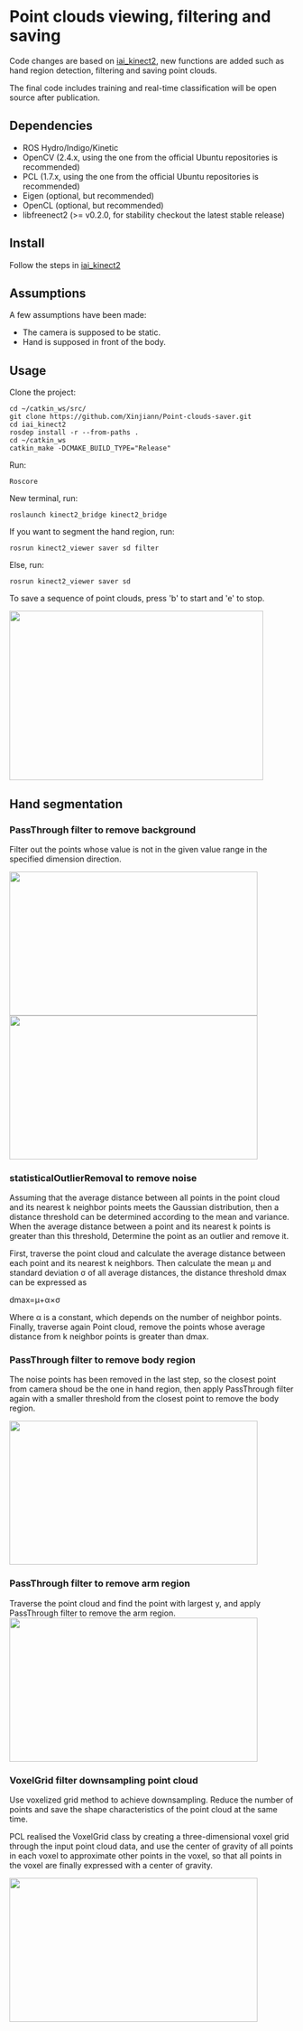 # Point clouds viewing, filtering and saving

Code changes are based on [iai_kinect2](https://github.com/code-iai/iai_kinect2), new functions are added such as hand region detection, filtering and saving point clouds.

The final code includes training and real-time classification will be open source after publication.
## Dependencies
* ROS Hydro/Indigo/Kinetic
* OpenCV (2.4.x, using the one from the official Ubuntu repositories is recommended)
* PCL (1.7.x, using the one from the official Ubuntu repositories is recommended)
* Eigen (optional, but recommended)
* OpenCL (optional, but recommended)
* libfreenect2 (>= v0.2.0, for stability checkout the latest stable release)
## Install
Follow the steps in [iai_kinect2](https://github.com/code-iai/iai_kinect2)

## Assumptions

A few assumptions have been made:

* The camera is supposed to be static.
* Hand is supposed in front of the body.

## Usage

Clone the project:
```git
cd ~/catkin_ws/src/
git clone https://github.com/Xinjiann/Point-clouds-saver.git
cd iai_kinect2
rosdep install -r --from-paths .
cd ~/catkin_ws
catkin_make -DCMAKE_BUILD_TYPE="Release"
```
Run:
```git
Roscore
```
New terminal, run:
```git
roslaunch kinect2_bridge kinect2_bridge
```
If you want to segment the hand region, run:
```git
rosrun kinect2_viewer saver sd filter
```
Else, run:
```git
rosrun kinect2_viewer saver sd
```
To save a sequence of point clouds, press 'b' to start and 'e' to stop.

<img src="https://github.com/Xinjiann/Point-clouds-saver/blob/main/img/screenshot_terminal.png" width = "450" height = "300" />


## Hand segmentation

### PassThrough filter to remove background
Filter out the points whose value is not in the given value range in the specified dimension direction.

<img src="https://github.com/Xinjiann/Point-clouds-saver/blob/main/img/first_.png" width = "440" height = "255" align=center/>
<img src="https://github.com/Xinjiann/Point-clouds-saver/blob/main/img/second_.png" width = "440" height = "255" align=center/>


### statisticalOutlierRemoval to remove noise

Assuming that the average distance between all points in the point cloud and its nearest k neighbor points meets the Gaussian distribution, then a distance threshold can be determined according to the mean and variance. When the average distance between a point and its nearest k points is greater than this threshold, Determine the point as an outlier and remove it.

First, traverse the point cloud and calculate the average distance between each point and its nearest k neighbors. Then calculate the mean μ and standard deviation σ of all average distances, the distance threshold dmax can be expressed as 

dmax=μ+α×σ 

Where α is a constant, which depends on the number of neighbor points. Finally, traverse again Point cloud, remove the points whose average distance from k neighbor points is greater than dmax.

### PassThrough filter to remove body region

The noise points has been removed in the last step, so the closest point from camera shoud be the one in hand region, then apply PassThrough filter again with a smaller threshold from the closest point to remove the body region.

<img src="https://github.com/Xinjiann/Point-clouds-saver/blob/main/img/third_.png" width = "440" height = "255" align=center/>

### PassThrough filter to remove arm region
Traverse the point cloud and find the point with largest y, and apply PassThrough filter to remove the arm region.
<img src="https://github.com/Xinjiann/Point-clouds-saver/blob/main/img/hand.png" width = "440" height = "255" align=center/>

### VoxelGrid filter downsampling point cloud

Use voxelized grid method to achieve downsampling. Reduce the number of points and save the shape characteristics of the point cloud at the same time. 

PCL realised the VoxelGrid class by creating a three-dimensional voxel grid through the input point cloud data, and use the center of gravity of all points in each voxel to approximate other points in the voxel, so that all points in the voxel are finally expressed with a center of gravity.

<img src="https://github.com/Xinjiann/Point-clouds-saver/blob/main/img/final.png" width = "440" height = "255" align=center/>
